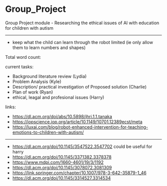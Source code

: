 # Group_Project
Group Project module - Researching the ethical issues of AI with education for children with autism

-------------------------------------------

- keep what the child can learn through the robot limited (ie only allow them to learn numbers and shapes)

Total word count:

current tasks:
- Background literature review (Lydia)
- Problem Analysis (Kyle)
- Description/ practical investigation of Proposed solution (Charlie)
- Plan of work (Ryan)
- ethical, leagal and profesional issues (Harry)

links:
- https://dl.acm.org/doi/abs/10.5898/jhri.1.1.tanaka
- https://iopscience.iop.org/article/10.1149/10701.12389ecst/meta
- https://luxai.com/blog/robot-enhanced-intervention-for-teaching-emotions-to-children-with-autism/

------------
- https://dl.acm.org/doi/10.1145/3547522.3547702 could be useful for harry
- https://dl.acm.org/doi/10.1145/3371382.3378378
- https://www.mdpi.com/1660-4601/19/3/1192
- https://dl.acm.org/doi/10.1145/3078072.3081309
- https://link.springer.com/chapter/10.1007/978-3-642-35879-1_46
- https://dl.acm.org/doi/10.1145/3314527.3314534
